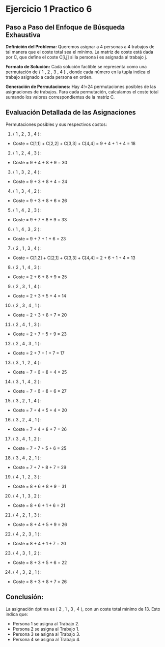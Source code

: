 # Ejercicio 1 Practico 6

## Paso a Paso del Enfoque de Búsqueda Exhaustiva
**Definición del Problema:** Queremos asignar a 4 personas a 4 trabajos de tal manera que el coste total sea el mínimo. La matriz de coste está dada por C, que define el coste C[i,j] si la persona i es asignada al trabajo j.

**Formato de Solución:** Cada solución factible se representa como una permutación de { 1 , 2 , 3 , 4 } , donde cada número en la tupla indica el trabajo asignado a cada persona en orden.

**Generación de Permutaciones:** Hay 4!=24 permutaciones posibles de las asignaciones de trabajos. Para cada permutación, calculamos el coste total sumando los valores correspondientes de la matriz C.

## Evaluación Detallada de las Asignaciones
Permutaciones posibles y sus respectivos costos:

1. ⟨ 1 , 2 , 3 , 4 ⟩:

- Coste = C[1,1] + C[2,2] + C[3,3] + C[4,4] = 9 + 4 + 1 + 4 = 18

2. ⟨ 1 , 2 , 4 , 3 ⟩:
- Coste = 9 + 4 + 8 + 9 = 30

3. ⟨ 1 , 3 , 2 , 4 ⟩:
- Coste = 9 + 3 + 8 + 4 = 24

4. ⟨ 1 , 3 , 4 , 2 ⟩:
- Coste = 9 + 3 + 8 + 6 = 26

5. ⟨ 1 , 4 , 2 , 3 ⟩:
- Coste = 9 + 7 + 8 + 9 = 33

6. ⟨ 1 , 4 , 3 , 2 ⟩:
- Coste = 9 + 7 + 1 + 6 = 23

7. ⟨ 2 , 1 , 3 , 4 ⟩:
- Coste = C[1,2] + C[2,1] + C[3,3] + C[4,4] = 2 + 6 + 1 + 4 = 13

8. ⟨ 2 , 1 , 4 , 3 ⟩:
- Coste = 2 + 6 + 8 + 9 = 25

9. ⟨ 2 , 3 , 1 , 4 ⟩:
- Coste = 2 + 3 + 5 + 4 = 14

10. ⟨ 2 , 3 , 4 , 1 ⟩:
- Coste = 2 + 3 + 8 + 7 = 20

11. ⟨ 2 , 4 , 1 , 3 ⟩:
- Coste = 2 + 7 + 5 + 9 = 23

12. ⟨ 2 , 4 , 3 , 1 ⟩:
- Coste = 2 + 7 + 1 + 7 = 17

13. ⟨ 3 , 1 , 2 , 4 ⟩:
- Coste = 7 + 6 + 8 + 4 = 25

14. ⟨ 3 , 1 , 4 , 2 ⟩:
- Coste = 7 + 6 + 8 + 6 = 27

15. ⟨ 3 , 2 , 1 , 4 ⟩:
- Coste = 7 + 4 + 5 + 4 = 20

16. ⟨ 3 , 2 , 4 , 1 ⟩:
- Coste = 7 + 4 + 8 + 7 = 26

17. ⟨ 3 , 4 , 1 , 2 ⟩:
- Coste = 7 + 7 + 5 + 6 = 25

18. ⟨ 3 , 4 , 2 , 1 ⟩:
- Coste = 7 + 7 + 8 + 7 = 29

19. ⟨ 4 , 1 , 2 , 3 ⟩:
- Coste = 8 + 6 + 8 + 9 = 31

20. ⟨ 4 , 1 , 3 , 2 ⟩:
- Coste = 8 + 6 + 1 + 6 = 21

21. ⟨ 4 , 2 , 1 , 3 ⟩:
- Coste = 8 + 4 + 5 + 9 = 26

22. ⟨ 4 , 2 , 3 , 1 ⟩:
- Coste = 8 + 4 + 1 + 7 = 20

23. ⟨ 4 , 3 , 1 , 2 ⟩:
- Coste = 8 + 3 + 5 + 6 = 22

24. ⟨ 4 , 3 , 2 , 1 ⟩:
- Coste = 8 + 3 + 8 + 7 = 26

## Conclusión:

La asignación óptima es ⟨ 2 , 1 , 3 , 4 ⟩, con un coste total mínimo de 13.
Esto indica que:

- Persona 1 se asigna al Trabajo 2.
- Persona 2 se asigna al Trabajo 1.
- Persona 3 se asigna al Trabajo 3.
- Persona 4 se asigna al Trabajo 4.